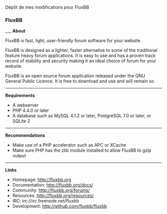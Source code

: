 Dépôt de mes modifications pour FluxBB



<h3>FluxBB</h3>
___
<strong>About</strong>

FluxBB is fast, light, user-friendly forum software for your website.

FluxBB is designed as a lighter, faster alternative to some of the traditional feature heavy forum applications. It is easy to use and has a proven track record of stability and security making it an ideal choice of forum for your website.

FluxBB is an open source forum application released under the GNU General Public
Licence. It is free to download and use and will remain so.

___
<strong>Requirements</strong>

 - A webserver
 - PHP 4.4.0 or later
 - A database such as MySQL 4.1.2 or later, PostgreSQL 7.0 or later, or SQLite 2

___
<strong>Recommendations</strong>

 - Make use of a PHP accelerator such as APC or XCache
 - Make sure PHP has the zlib module installed to allow FluxBB to gzip output

___
<strong>Links</strong>

 - Homepage: http://fluxbb.org
 - Documentation: http://fluxbb.org/docs/
 - Community: http://fluxbb.org/forums/
 - Resources: http://fluxbb.org/resources/
 - IRC: irc://irc.freenode.net/fluxbb
 - Development: http://github.com/fluxbb/fluxbb
